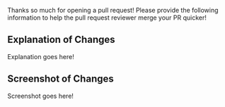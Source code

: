 Thanks so much for opening a pull request! Please provide the following information to help
the pull request reviewer merge your PR quicker!

## Explanation of Changes

Explanation goes here!

## Screenshot of Changes

Screenshot goes here!
